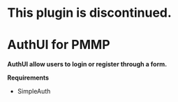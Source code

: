 # This plugin is discontinued.

# AuthUI for PMMP
**AuthUI allow users to login or register through a form.**
 
 **Requirements**
 - SimpleAuth
